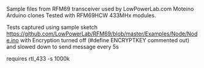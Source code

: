 Sample files from RFM69 transceiver used by LowPowerLab.com Moteino Arduino clones
Tested with RFM69HCW 433MHx modules.

Tests  captured using sample sketch https://github.com/LowPowerLab/RFM69/blob/master/Examples/Node/Node.ino
with Encryption turned off (#define ENCRYPTKEY commented out)
and slowed down to send message every 5s

requires rtl_433 -s 1000k